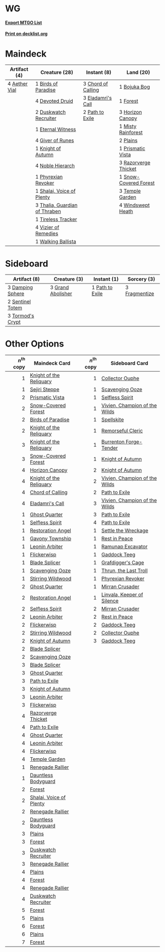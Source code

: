 # WG

#### [Export MTGO List](../collection/WG/WG.txt)
#### [Print on decklist.org](http://decklist.org/?deckmain=4%09Aether%20Vial%0A1%09Birds%20of%20Paradise%0A1%09Bojuka%20Bog%0A3%09Chord%20of%20Calling%0A4%09Devoted%20Druid%0A2%09Duskwatch%20Recruiter%0A3%09Eladamri's%20Call%0A1%09Eternal%20Witness%0A1%09Forest%0A4%09Giver%20of%20Runes%0A3%09Horizon%20Canopy%0A1%09Knight%20of%20Autumn%0A1%09Misty%20Rainforest%0A4%09Noble%20Hierarch%0A2%09Path%20to%20Exile%0A1%09Phyrexian%20Revoker%0A2%09Plains%0A1%09Prismatic%20Vista%0A3%09Razorverge%20Thicket%0A1%09Shalai,%20Voice%20of%20Plenty%0A1%09Snow-Covered%20Forest%0A3%09Temple%20Garden%0A3%09Thalia,%20Guardian%20of%20Thraben%0A1%09Tireless%20Tracker%0A4%09Vizier%20of%20Remedies%0A1%09Walking%20Ballista%0A4%09Windswept%20Heath&deckside=3%09Damping%20Sphere%0A3%09Fragmentize%0A3%09Grand%20Abolisher%0A1%09Path%20to%20Exile%0A2%09Sentinel%20Totem%0A3%09Tormod's%20Crypt)
# Maindeck

|                                     Artifact (4)                                      |                                             Creature (28)                                              |                                         Instant (8)                                         |                                           Land (20)                                            |
|---------------------------------------------------------------------------------------|--------------------------------------------------------------------------------------------------------|---------------------------------------------------------------------------------------------|------------------------------------------------------------------------------------------------|
|4 [Aether Vial](http://gatherer.wizards.com/Pages/Card/Details.aspx?multiverseid=48146)|1 [Birds of Paradise](http://gatherer.wizards.com/Pages/Card/Details.aspx?multiverseid=129906)          |3 [Chord of Calling](http://gatherer.wizards.com/Pages/Card/Details.aspx?multiverseid=383209)|1 [Bojuka Bog](http://gatherer.wizards.com/Pages/Card/Details.aspx?multiverseid=376269)         |
|                                                                                       |4 [Devoted Druid](http://gatherer.wizards.com/Pages/Card/Details.aspx?multiverseid=135500)              |3 [Eladamri's Call](http://gatherer.wizards.com/Pages/Card/Details.aspx?multiverseid=442192) |1 [Forest](http://gatherer.wizards.com/Pages/Card/Details.aspx?multiverseid=439860)             |
|                                                                                       |2 [Duskwatch Recruiter](http://gatherer.wizards.com/Pages/Card/Details.aspx?multiverseid=409961)        |2 [Path to Exile](http://gatherer.wizards.com/Pages/Card/Details.aspx?multiverseid=220511)   |3 [Horizon Canopy](http://gatherer.wizards.com/Pages/Card/Details.aspx?multiverseid=409571)     |
|                                                                                       |1 [Eternal Witness](http://gatherer.wizards.com/Pages/Card/Details.aspx?multiverseid=51628)             |                                                                                             |1 [Misty Rainforest](http://gatherer.wizards.com/Pages/Card/Details.aspx?multiverseid=405102)   |
|                                                                                       |4 [Giver of Runes](http://gatherer.wizards.com/Pages/Card/Details.aspx?multiverseid=463962)             |                                                                                             |2 [Plains](http://gatherer.wizards.com/Pages/Card/Details.aspx?multiverseid=439856)             |
|                                                                                       |1 [Knight of Autumn](http://gatherer.wizards.com/Pages/Card/Details.aspx?multiverseid=452933)           |                                                                                             |1 [Prismatic Vista](http://gatherer.wizards.com/Pages/Card/Details.aspx?multiverseid=464193)    |
|                                                                                       |4 [Noble Hierarch](http://gatherer.wizards.com/Pages/Card/Details.aspx?multiverseid=179434)             |                                                                                             |3 [Razorverge Thicket](http://gatherer.wizards.com/Pages/Card/Details.aspx?multiverseid=209407) |
|                                                                                       |1 [Phyrexian Revoker](http://gatherer.wizards.com/Pages/Card/Details.aspx?multiverseid=383343)          |                                                                                             |1 [Snow-Covered Forest](http://gatherer.wizards.com/Pages/Card/Details.aspx?multiverseid=121192)|
|                                                                                       |1 [Shalai, Voice of Plenty](http://gatherer.wizards.com/Pages/Card/Details.aspx?multiverseid=442923)    |                                                                                             |3 [Temple Garden](http://gatherer.wizards.com/Pages/Card/Details.aspx?multiverseid=405112)      |
|                                                                                       |3 [Thalia, Guardian of Thraben](http://gatherer.wizards.com/Pages/Card/Details.aspx?multiverseid=442025)|                                                                                             |4 [Windswept Heath](http://gatherer.wizards.com/Pages/Card/Details.aspx?multiverseid=405115)    |
|                                                                                       |1 [Tireless Tracker](http://gatherer.wizards.com/Pages/Card/Details.aspx?multiverseid=409997)           |                                                                                             |                                                                                                |
|                                                                                       |4 [Vizier of Remedies](http://gatherer.wizards.com/Pages/Card/Details.aspx?multiverseid=426740)         |                                                                                             |                                                                                                |
|                                                                                       |1 [Walking Ballista](http://gatherer.wizards.com/Pages/Card/Details.aspx?multiverseid=423848)           |                                                                                             |                                                                                                |


# Sideboard

|                                       Artifact (8)                                        |                                        Creature (3)                                        |                                       Instant (1)                                        |                                      Sorcery (3)                                       |
|-------------------------------------------------------------------------------------------|--------------------------------------------------------------------------------------------|------------------------------------------------------------------------------------------|----------------------------------------------------------------------------------------|
|3 [Damping Sphere](http://gatherer.wizards.com/Pages/Card/Details.aspx?multiverseid=443101)|3 [Grand Abolisher](http://gatherer.wizards.com/Pages/Card/Details.aspx?multiverseid=389538)|1 [Path to Exile](http://gatherer.wizards.com/Pages/Card/Details.aspx?multiverseid=220511)|3 [Fragmentize](http://gatherer.wizards.com/Pages/Card/Details.aspx?multiverseid=417587)|
|2 [Sentinel Totem](http://gatherer.wizards.com/Pages/Card/Details.aspx?multiverseid=435404)|                                                                                            |                                                                                          |                                                                                        |
|3 [Tormod's Crypt](http://gatherer.wizards.com/Pages/Card/Details.aspx?multiverseid=389723)|                                                                                            |                                                                                          |                                                                                        |


# Other Options

|*n*<sup>th</sup> copy|                                          Maindeck Card                                           |*n*<sup>th</sup> copy|                                             Sideboard Card                                             |
|--------------------:|--------------------------------------------------------------------------------------------------|--------------------:|--------------------------------------------------------------------------------------------------------|
|                    1|[Knight of the Reliquary](http://gatherer.wizards.com/Pages/Card/Details.aspx?multiverseid=189145)|                    1|[Collector Ouphe](http://gatherer.wizards.com/Pages/Card/Details.aspx?multiverseid=464107)              |
|                    1|[Sejiri Steppe](http://gatherer.wizards.com/Pages/Card/Details.aspx?multiverseid=243453)          |                    1|[Scavenging Ooze](http://gatherer.wizards.com/Pages/Card/Details.aspx?multiverseid=420783)              |
|                    2|[Prismatic Vista](http://gatherer.wizards.com/Pages/Card/Details.aspx?multiverseid=464193)        |                    1|[Selfless Spirit](http://gatherer.wizards.com/Pages/Card/Details.aspx?multiverseid=414332)              |
|                    2|[Snow-Covered Forest](http://gatherer.wizards.com/Pages/Card/Details.aspx?multiverseid=121192)    |                    1|[Vivien, Champion of the Wilds](http://gatherer.wizards.com/Pages/Card/Details.aspx?multiverseid=461107)|
|                    2|[Birds of Paradise](http://gatherer.wizards.com/Pages/Card/Details.aspx?multiverseid=129906)      |                    1|[Spellskite](http://gatherer.wizards.com/Pages/Card/Details.aspx?multiverseid=397743)                   |
|                    2|[Knight of the Reliquary](http://gatherer.wizards.com/Pages/Card/Details.aspx?multiverseid=189145)|                    1|[Remorseful Cleric](http://gatherer.wizards.com/Pages/Card/Details.aspx?multiverseid=447169)            |
|                    3|[Knight of the Reliquary](http://gatherer.wizards.com/Pages/Card/Details.aspx?multiverseid=189145)|                    1|[Burrenton Forge-Tender](http://gatherer.wizards.com/Pages/Card/Details.aspx?multiverseid=438580)       |
|                    3|[Snow-Covered Forest](http://gatherer.wizards.com/Pages/Card/Details.aspx?multiverseid=121192)    |                    1|[Knight of Autumn](http://gatherer.wizards.com/Pages/Card/Details.aspx?multiverseid=452933)             |
|                    4|[Horizon Canopy](http://gatherer.wizards.com/Pages/Card/Details.aspx?multiverseid=409571)         |                    2|[Knight of Autumn](http://gatherer.wizards.com/Pages/Card/Details.aspx?multiverseid=452933)             |
|                    4|[Knight of the Reliquary](http://gatherer.wizards.com/Pages/Card/Details.aspx?multiverseid=189145)|                    2|[Vivien, Champion of the Wilds](http://gatherer.wizards.com/Pages/Card/Details.aspx?multiverseid=461107)|
|                    4|[Chord of Calling](http://gatherer.wizards.com/Pages/Card/Details.aspx?multiverseid=383209)       |                    2|[Path to Exile](http://gatherer.wizards.com/Pages/Card/Details.aspx?multiverseid=220511)                |
|                    4|[Eladamri's Call](http://gatherer.wizards.com/Pages/Card/Details.aspx?multiverseid=442192)        |                    3|[Vivien, Champion of the Wilds](http://gatherer.wizards.com/Pages/Card/Details.aspx?multiverseid=461107)|
|                    1|[Ghost Quarter](http://gatherer.wizards.com/Pages/Card/Details.aspx?multiverseid=389534)          |                    3|[Path to Exile](http://gatherer.wizards.com/Pages/Card/Details.aspx?multiverseid=220511)                |
|                    1|[Selfless Spirit](http://gatherer.wizards.com/Pages/Card/Details.aspx?multiverseid=414332)        |                    4|[Path to Exile](http://gatherer.wizards.com/Pages/Card/Details.aspx?multiverseid=220511)                |
|                    1|[Restoration Angel](http://gatherer.wizards.com/Pages/Card/Details.aspx?multiverseid=240096)      |                    1|[Settle the Wreckage](http://gatherer.wizards.com/Pages/Card/Details.aspx?multiverseid=435186)          |
|                    1|[Gavony Township](http://gatherer.wizards.com/Pages/Card/Details.aspx?multiverseid=233242)        |                    1|[Rest in Peace](http://gatherer.wizards.com/Pages/Card/Details.aspx?multiverseid=442021)                |
|                    1|[Leonin Arbiter](http://gatherer.wizards.com/Pages/Card/Details.aspx?multiverseid=432996)         |                    1|[Ramunap Excavator](http://gatherer.wizards.com/Pages/Card/Details.aspx?multiverseid=430818)            |
|                    1|[Flickerwisp](http://gatherer.wizards.com/Pages/Card/Details.aspx?multiverseid=376338)            |                    1|[Gaddock Teeg](http://gatherer.wizards.com/Pages/Card/Details.aspx?multiverseid=140188)                 |
|                    1|[Blade Splicer](http://gatherer.wizards.com/Pages/Card/Details.aspx?multiverseid=425828)          |                    1|[Grafdigger's Cage](http://gatherer.wizards.com/Pages/Card/Details.aspx?multiverseid=278452)            |
|                    1|[Scavenging Ooze](http://gatherer.wizards.com/Pages/Card/Details.aspx?multiverseid=420783)        |                    1|[Thrun, the Last Troll](http://gatherer.wizards.com/Pages/Card/Details.aspx?multiverseid=214050)        |
|                    1|[Stirring Wildwood](http://gatherer.wizards.com/Pages/Card/Details.aspx?multiverseid=433213)      |                    1|[Phyrexian Revoker](http://gatherer.wizards.com/Pages/Card/Details.aspx?multiverseid=383343)            |
|                    2|[Ghost Quarter](http://gatherer.wizards.com/Pages/Card/Details.aspx?multiverseid=389534)          |                    1|[Mirran Crusader](http://gatherer.wizards.com/Pages/Card/Details.aspx?multiverseid=213802)              |
|                    2|[Restoration Angel](http://gatherer.wizards.com/Pages/Card/Details.aspx?multiverseid=240096)      |                    1|[Linvala, Keeper of Silence](http://gatherer.wizards.com/Pages/Card/Details.aspx?multiverseid=425838)   |
|                    2|[Selfless Spirit](http://gatherer.wizards.com/Pages/Card/Details.aspx?multiverseid=414332)        |                    2|[Mirran Crusader](http://gatherer.wizards.com/Pages/Card/Details.aspx?multiverseid=213802)              |
|                    2|[Leonin Arbiter](http://gatherer.wizards.com/Pages/Card/Details.aspx?multiverseid=432996)         |                    2|[Rest in Peace](http://gatherer.wizards.com/Pages/Card/Details.aspx?multiverseid=442021)                |
|                    2|[Flickerwisp](http://gatherer.wizards.com/Pages/Card/Details.aspx?multiverseid=376338)            |                    2|[Gaddock Teeg](http://gatherer.wizards.com/Pages/Card/Details.aspx?multiverseid=140188)                 |
|                    2|[Stirring Wildwood](http://gatherer.wizards.com/Pages/Card/Details.aspx?multiverseid=433213)      |                    2|[Collector Ouphe](http://gatherer.wizards.com/Pages/Card/Details.aspx?multiverseid=464107)              |
|                    2|[Knight of Autumn](http://gatherer.wizards.com/Pages/Card/Details.aspx?multiverseid=452933)       |                    3|[Gaddock Teeg](http://gatherer.wizards.com/Pages/Card/Details.aspx?multiverseid=140188)                 |
|                    2|[Blade Splicer](http://gatherer.wizards.com/Pages/Card/Details.aspx?multiverseid=425828)          |                     |                                                                                                        |
|                    2|[Scavenging Ooze](http://gatherer.wizards.com/Pages/Card/Details.aspx?multiverseid=420783)        |                     |                                                                                                        |
|                    3|[Blade Splicer](http://gatherer.wizards.com/Pages/Card/Details.aspx?multiverseid=425828)          |                     |                                                                                                        |
|                    3|[Ghost Quarter](http://gatherer.wizards.com/Pages/Card/Details.aspx?multiverseid=389534)          |                     |                                                                                                        |
|                    3|[Path to Exile](http://gatherer.wizards.com/Pages/Card/Details.aspx?multiverseid=220511)          |                     |                                                                                                        |
|                    3|[Knight of Autumn](http://gatherer.wizards.com/Pages/Card/Details.aspx?multiverseid=452933)       |                     |                                                                                                        |
|                    3|[Leonin Arbiter](http://gatherer.wizards.com/Pages/Card/Details.aspx?multiverseid=432996)         |                     |                                                                                                        |
|                    3|[Flickerwisp](http://gatherer.wizards.com/Pages/Card/Details.aspx?multiverseid=376338)            |                     |                                                                                                        |
|                    4|[Razorverge Thicket](http://gatherer.wizards.com/Pages/Card/Details.aspx?multiverseid=209407)     |                     |                                                                                                        |
|                    4|[Path to Exile](http://gatherer.wizards.com/Pages/Card/Details.aspx?multiverseid=220511)          |                     |                                                                                                        |
|                    4|[Ghost Quarter](http://gatherer.wizards.com/Pages/Card/Details.aspx?multiverseid=389534)          |                     |                                                                                                        |
|                    4|[Leonin Arbiter](http://gatherer.wizards.com/Pages/Card/Details.aspx?multiverseid=432996)         |                     |                                                                                                        |
|                    4|[Flickerwisp](http://gatherer.wizards.com/Pages/Card/Details.aspx?multiverseid=376338)            |                     |                                                                                                        |
|                    4|[Temple Garden](http://gatherer.wizards.com/Pages/Card/Details.aspx?multiverseid=405112)          |                     |                                                                                                        |
|                    1|[Renegade Rallier](http://gatherer.wizards.com/Pages/Card/Details.aspx?multiverseid=423800)       |                     |                                                                                                        |
|                    1|[Dauntless Bodyguard](http://gatherer.wizards.com/Pages/Card/Details.aspx?multiverseid=442902)    |                     |                                                                                                        |
|                    2|[Forest](http://gatherer.wizards.com/Pages/Card/Details.aspx?multiverseid=439860)                 |                     |                                                                                                        |
|                    2|[Shalai, Voice of Plenty](http://gatherer.wizards.com/Pages/Card/Details.aspx?multiverseid=442923)|                     |                                                                                                        |
|                    2|[Renegade Rallier](http://gatherer.wizards.com/Pages/Card/Details.aspx?multiverseid=423800)       |                     |                                                                                                        |
|                    2|[Dauntless Bodyguard](http://gatherer.wizards.com/Pages/Card/Details.aspx?multiverseid=442902)    |                     |                                                                                                        |
|                    3|[Plains](http://gatherer.wizards.com/Pages/Card/Details.aspx?multiverseid=439856)                 |                     |                                                                                                        |
|                    3|[Forest](http://gatherer.wizards.com/Pages/Card/Details.aspx?multiverseid=439860)                 |                     |                                                                                                        |
|                    3|[Duskwatch Recruiter](http://gatherer.wizards.com/Pages/Card/Details.aspx?multiverseid=409961)    |                     |                                                                                                        |
|                    3|[Renegade Rallier](http://gatherer.wizards.com/Pages/Card/Details.aspx?multiverseid=423800)       |                     |                                                                                                        |
|                    4|[Plains](http://gatherer.wizards.com/Pages/Card/Details.aspx?multiverseid=439856)                 |                     |                                                                                                        |
|                    4|[Forest](http://gatherer.wizards.com/Pages/Card/Details.aspx?multiverseid=439860)                 |                     |                                                                                                        |
|                    4|[Renegade Rallier](http://gatherer.wizards.com/Pages/Card/Details.aspx?multiverseid=423800)       |                     |                                                                                                        |
|                    4|[Duskwatch Recruiter](http://gatherer.wizards.com/Pages/Card/Details.aspx?multiverseid=409961)    |                     |                                                                                                        |
|                    5|[Forest](http://gatherer.wizards.com/Pages/Card/Details.aspx?multiverseid=439860)                 |                     |                                                                                                        |
|                    5|[Plains](http://gatherer.wizards.com/Pages/Card/Details.aspx?multiverseid=439856)                 |                     |                                                                                                        |
|                    6|[Forest](http://gatherer.wizards.com/Pages/Card/Details.aspx?multiverseid=439860)                 |                     |                                                                                                        |
|                    6|[Plains](http://gatherer.wizards.com/Pages/Card/Details.aspx?multiverseid=439856)                 |                     |                                                                                                        |
|                    7|[Forest](http://gatherer.wizards.com/Pages/Card/Details.aspx?multiverseid=439860)                 |                     |                                                                                                        |

